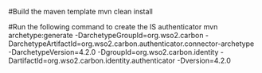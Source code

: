 #Build the maven template
mvn clean install

#Run the following command to create the IS authenticator
mvn archetype:generate
    -DarchetypeGroupId=org.wso2.carbon
    -DarchetypeArtifactId=org.wso2.carbon.authenticator.connector-archetype
    -DarchetypeVersion=4.2.0
    -DgroupId=org.wso2.carbon.identity
    -DartifactId=org.wso2.carbon.identity.authenticator
    -Dversion=4.2.0
